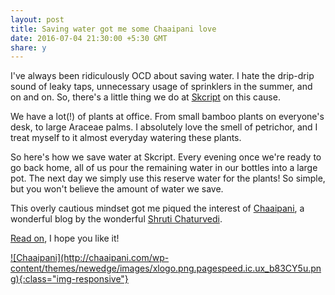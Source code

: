 ```yaml
---
layout: post
title: Saving water got me some Chaaipani love
date: 2016-07-04 21:30:00 +5:30 GMT
share: y
---
```


I've always been ridiculously OCD about saving water. I hate the drip-drip sound
of leaky taps, unnecessary usage of sprinklers in the summer, and on and on. So,
there's a little thing we do at [Skcript](https://www.skcript.com) on this cause.

We have a lot(!) of plants at office. From small bamboo plants on everyone's desk,
to large Araceae palms. I absolutely love the smell of petrichor, and I treat myself
to it almost everyday watering these plants.

So here's how we save water at Skcript. Every evening once we're ready to go back
home, all of us pour the remaining water in our bottles into a large pot. The next
day we simply use this reserve water for the plants! So simple, but you won't believe
the amount of water we save.

This overly cautious mindset got me piqued the interest of [Chaaipani](http://chaaipani.com/), a wonderful blog by the wonderful [Shruti Chaturvedi](https://twitter.com/adhicutting).

[Read on](http://chaaipani.com/2016/07/04/save-water-neer-skcript/), I hope you like it!

<a href="http://chaaipani.com/2016/07/04/save-water-neer-skcript/">
![Chaaipani](http://chaaipani.com/wp-content/themes/newedge/images/xlogo.png.pagespeed.ic.ux_b83CY5u.png){:class="img-responsive"}
</a>
